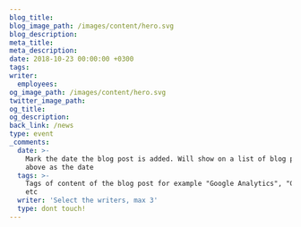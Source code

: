 ```yaml
---
blog_title:
blog_image_path: /images/content/hero.svg
blog_description:
meta_title:
meta_description:
date: 2018-10-23 00:00:00 +0300
tags:
writer:
  employees:
og_image_path: /images/content/hero.svg
twitter_image_path:
og_title:
og_description:
back_link: /news
type: event
_comments:
  date: >-
    Mark the date the blog post is added. Will show on a list of blog posts
    above as the date
  tags: >-
    Tags of content of the blog post for example "Google Analytics", "GitHub"
    etc
  writer: 'Select the writers, max 3'
  type: dont touch!
---
```

